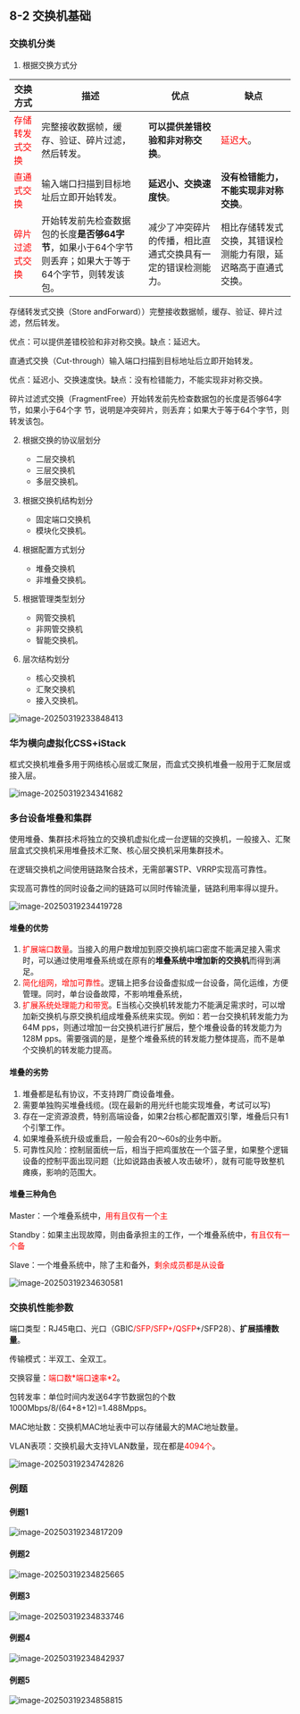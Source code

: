 ## 8-2 交换机基础

### 交换机分类

1. 根据交换方式分

| 交换方式                                | 描述                                                         | 优点                                                         | 缺点                                                         |
| --------------------------------------- | ------------------------------------------------------------ | ------------------------------------------------------------ | ------------------------------------------------------------ |
| <font color="red">存储转发式交换</font> | 完整接收数据帧，缓存、验证、碎片过滤，然后转发。             | **可以提供差错校验和非对称交换**。                           | <font color="red">延迟大</font>。                            |
| <font color="red">直通式交换</font>     | 输入端口扫描到目标地址后立即开始转发。                       | **延迟小、交换速度快**。                                     | **没有检错能力，不能实现非对称交换**。                       |
| <font color="red">碎片过滤式交换</font> | 开始转发前先检查数据包的长度**是否够64字节**，如果小于64个字节则丢弃；如果大于等于64个字节，则转发该包。 | 减少了冲突碎片的传播，相比直通式交换具有一定的错误检测能力。 | 相比存储转发式交换，其错误检测能力有限，延迟略高于直通式交换。 |

存储转发式交换（Store andForward））完整接收数据帧，缓存、验证、碎片过滤，然后转发。

优点：可以提供差错校验和非对称交换。缺点：延迟大。

直通式交换（Cut-through）输入端口扫描到目标地址后立即开始转发。

优点：延迟小、交换速度快。缺点：没有检错能力，不能实现非对称交换。

碎片过滤式交换（FragmentFree）开始转发前先检查数据包的长度是否够64字节，如果小于64个字
节，说明是冲突碎片，则丢弃；如果大于等于64个字节，则转发该包。

2. 根据交换的协议层划分
   - 二层交换机
   - 三层交换机
   - 多层交换机。
3. 根据交换机结构划分
   - 固定端口交换机
   - 模块化交换机。

2. 根据配置方式划分
   - 堆叠交换机
   - 非堆叠交换机。

2. 根据管理类型划分
   - 网管交换机
   - 非网管交换机
   - 智能交换机。
3. 层次结构划分
   - 核心交换机
   - 汇聚交换机
   - 接入交换机。

![image-20250319233848413](https://img.yatjay.top/md/20250319233848463.png)

### 华为横向虚拟化CSS+iStack

框式交换机堆叠多用于网络核心层或汇聚层，而盒式交换机堆叠一般用于汇聚层或接入层。

![image-20250319234341682](https://img.yatjay.top/md/20250319234341731.png)

### 多台设备堆叠和集群

使用堆叠、集群技术将独立的交换机虚拟化成一台逻辑的交换机，一般接入、汇聚层盒式交换机采用堆叠技术汇聚、核心层交换机采用集群技术。

在逻辑交换机之间使用链路聚合技术，无需部署STP、VRRP实现高可靠性。

实现高可靠性的同时设备之间的链路可以同时传输流量，链路利用率得以提升。

![image-20250319234419728](https://img.yatjay.top/md/20250319234419772.png)

#### 堆叠的优势

1. <font color="red">扩展端口数量</font>。当接入的用户数增加到原交换机端口密度不能满足接入需求时，可以通过使用堆叠系统或在原有的**堆叠系统中增加新的交换机**而得到满足。
2. <font color="red">简化组网，增加可靠性</font>。逻辑上把多台设备虚拟成一台设备，简化运维，方便管理。同时，单台设备故障，不影响堆叠系统，
3. <font color="red">扩展系统处理能力和带宽</font>。E当核心交换机转发能力不能满足需求时，可以增加新交换机与原交换机组成堆叠系统来实现。例如：若一台交换机转发能力为64M pps，则通过增加一台交换机进行扩展后，整个堆叠设备的转发能力为128M pps。需要强调的是，是整个堆叠系统的转发能力整体提高，而不是单个交换机的转发能力提高。

#### 堆叠的劣势

1. 堆叠都是私有协议，不支持跨厂商设备堆叠。
2. 需要单独购买堆叠线缆。(现在最新的用光纤也能实现堆叠，考试可以写)
3. 存在一定资源浪费，特别高端设备，如果2台核心都配置双引擎，堆叠后只有1个引擎工作。
4. 如果堆叠系统升级或重启，一般会有20～60s的业务中断。
5. 可靠性风险：控制层面统一后，相当于把鸡蛋放在一个篮子里，如果整个逻辑设备的控制平面出现问题（比如说路由表被人攻击破坏），就有可能导致整机瘫痪，影响的范围大。

#### 堆叠三种角色

Master：一个堆叠系统中，<font color="red">用有且仅有一个主</font>

Standby：如果主出现故障，则由备承担主的工作，一个堆叠系统中，<font color="red">有且仅有一个备</font>

Slave：一个堆叠系统中，除了主和备外，<font color="red">剩余成员都是从设备</font>

![image-20250319234630581](https://img.yatjay.top/md/20250319234630627.png)

### 交换机性能参数

端口类型：RJ45电口、光口（GBIC<font color="red">/SFP/SFP+/QSFP</font>+/SFP28）、**扩展插槽数量**。

传输模式：半双工、全双工。

交换容量：<font color="red">端口数\*端口速率\*2</font>。

包转发率：单位时间内发送64字节数据包的个数1000Mbps/8/(64+8+12)=1.488Mpps。

MAC地址数：交换机MAC地址表中可以存储最大的MAC地址数量。

VLAN表项：交换机最大支持VLAN数量，现在都是<font color="red">4094个</font>。

![image-20250319234742826](https://img.yatjay.top/md/20250319234742915.png)

### 例题

#### 例题1

![image-20250319234817209](https://img.yatjay.top/md/20250319234817248.png)



#### 例题2

![image-20250319234825665](https://img.yatjay.top/md/20250319234825718.png)

#### 例题3

![image-20250319234833746](https://img.yatjay.top/md/20250319234833782.png)



#### 例题4

![image-20250319234842937](https://img.yatjay.top/md/20250319234842983.png)



#### 例题5

![image-20250319234858815](https://img.yatjay.top/md/20250319234858857.png)